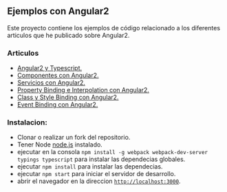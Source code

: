 ## Ejemplos con Angular2

Este proyecto contiene los ejemplos de código relacionado a los diferentes articulos que he publicado sobre Angular2.

### Articulos
- [Angular2 y Typescript.](http://www.danywalls.com/index.php/2016/05/02/angular2-y-typescript/)
- [Componentes con Angular2.](http://www.danywalls.com/index.php/2016/05/02/creando-componentes-con-angular2/)
- [Servicios con Angular2.](http://www.danywalls.com/index.php/2016/05/02/creando-servicios-en-angular2/)
- [Property Binding e Interpolation con Angular2.](http://www.danywalls.com/index.php/2016/05/03/angular2-property-binding-interpolation/)
- [Class y Style Binding con Angular2.](http://www.danywalls.com/index.php/2016/05/22/angular2-class-style-binding/)
- [Event Binding con Angular2.](http://www.danywalls.com/index.php/2016/06/06/event-binding-con-angular2/)


### Instalacion:
- Clonar o realizar un fork del repositorio.
- Tener Node [node.js](https://nodejs.org/) instalado.
- ejecutar en la consola `npm install -g webpack webpack-dev-server typings typescript` para instalar las dependecias globales.
- ejecutar `npm install` para instalar las dependecias.
- ejecutar `npm start` para iniciar el servidor de desarrollo.
- abrir el navegador en la direccion [`http://localhost:3000`](http://localhost:3000).
